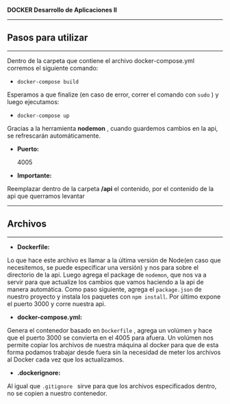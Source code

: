 **DOCKER Desarrollo de Aplicaciones II**

----
## **Pasos para utilizar**
----

Dentro de la carpeta que contiene el archivo docker-compose.yml corremos el siguiente comando:

*  ```docker-compose build ```

Esperamos a que finalize (en caso de error, correr el comando con ```sudo``` ) y luego ejecutamos:

*  ```docker-compose up ```

Gracias a la herramienta **nodemon** , cuando guardemos cambios en la api, se refrescarán automáticamente.

* **Puerto:**

  4005


* **Importante:**

Reemplazar dentro de la carpeta **/api** el contenido, por el contenido de la api que querramos levantar

----
## **Archivos**
----

* **Dockerfile:**

Lo que hace este archivo es llamar a la última versión de Node(en caso que necesitemos, se puede especificar una versión) y nos para sobre el directorio de la api.
Luego agrega el package de ``` nodemon ```, que nos va a servir para que actualize los cambios que vamos haciendo a la api de manera automática.
Como paso siguiente, agrega el ``` package.json ``` de nuestro proyecto y instala los paquetes con ``` npm install ```.
Por último expone el puerto 3000 y corre nuestra api.

* **docker-compose.yml:**

Genera el contenedor basado en  ```Dockerfile``` , agrega un volúmen y hace que el puerto 3000 se convierta en el 4005 para afuera.
Un volúmen nos permite copiar los archivos de nuestra máquina al docker para que de esta forma podamos trabajar desde fuera sin la necesidad de meter los archivos al Docker cada vez que los actualizamos.

* **.dockerignore:**

Al igual que ```.gitignore ``` sirve para que los archivos especificados dentro, no se copien a nuestro contenedor.
